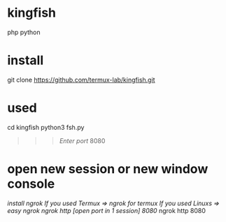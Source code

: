 # kingfish
php python
# install 
git clone https://github.com/termux-lab/kingfish.git
# used
cd kingfish
python3 fsh.py
 >>> *Enter port* 8080
 # open new session or new window console
 *install ngrok*
  *If you used Termux => ngrok for termux
  If you used Linuxs => easy ngrok
  ngrok http [open port in 1 session] 8080*
ngrok http 8080
